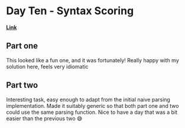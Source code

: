 # Day Ten - Syntax Scoring

[**Link**](https://adventofcode.com/2021/day/10)

## Part one

This looked like a fun one, and it was fortunately!
Really happy with my solution here, feels very idiomatic

## Part two

Interesting task, easy enough to adapt from the initial naive parsing implementation.
Made it suitably generic so that both part one and two could use the same parsing function.
Nice to have a day that was a bit easier than the previous two 😅
